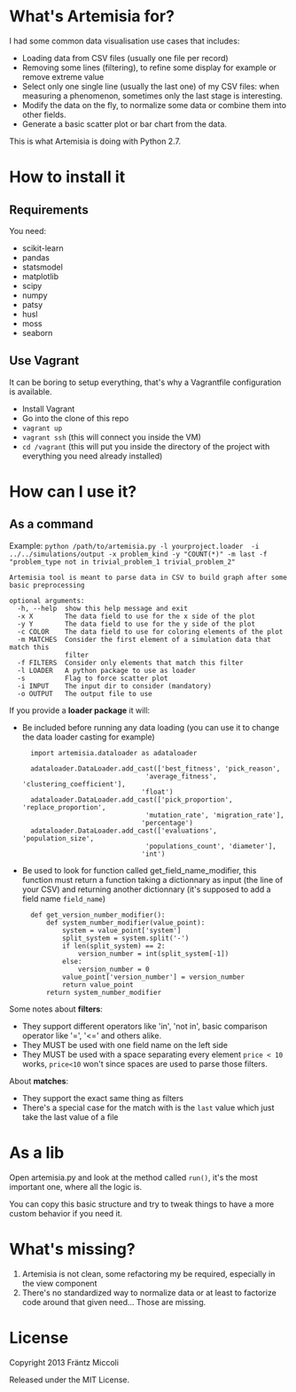 What's Artemisia for?
=====================

I had some common data visualisation use cases that includes:

* Loading data from CSV files (usually one file per record)
* Removing some lines (filtering), to refine some display for example or remove extreme value
* Select only one single line (usually the last one) of my CSV files: when measuring a phenomenon, sometimes only the last stage is interesting.
* Modify the data on the fly, to normalize some data or combine them into other fields.
* Generate a basic scatter plot or bar chart from the data.


This is what Artemisia is doing with Python 2.7.

How to install it
=================

Requirements
------------

You need:
  * scikit-learn
  * pandas
  * statsmodel
  * matplotlib
  * scipy
  * numpy
  * patsy
  * husl
  * moss
  * seaborn
  
Use Vagrant
-----------

It can be boring to setup everything, that's why a Vagrantfile configuration is available.

  * Install Vagrant
  * Go into the clone of this repo
  * `vagrant up`
  * `vagrant ssh` (this will connect you inside the VM)
  * `cd /vagrant` (this will put you inside the directory of the project with everything you need already installed)


How can I use it?
=================

As a command
------------

Example: `python /path/to/artemisia.py -l yourproject.loader  -i ../../simulations/output -x problem_kind -y "COUNT(*)" -m last -f "problem_type not in trivial_problem_1 trivial_problem_2"`

    Artemisia tool is meant to parse data in CSV to build graph after some basic preprocessing

    optional arguments:
      -h, --help  show this help message and exit
      -x X        The data field to use for the x side of the plot
      -y Y        The data field to use for the y side of the plot
      -c COLOR    The data field to use for coloring elements of the plot
      -m MATCHES  Consider the first element of a simulation data that match this
                  filter
      -f FILTERS  Consider only elements that match this filter
      -l LOADER   A python package to use as loader
      -s          Flag to force scatter plot
      -i INPUT    The input dir to consider (mandatory)
      -o OUTPUT   The output file to use

If you provide a **loader package** it will:

* Be included before running any data loading (you can use it to change the data loader casting for example)

        import artemisia.dataloader as adataloader

        adataloader.DataLoader.add_cast(['best_fitness', 'pick_reason',
                                     'average_fitness', 'clustering_coefficient'],
                                    'float')
        adataloader.DataLoader.add_cast(['pick_proportion', 'replace_proportion',
                                     'mutation_rate', 'migration_rate'],
                                    'percentage')
        adataloader.DataLoader.add_cast(['evaluations', 'population_size',
                                     'populations_count', 'diameter'],
                                    'int')


* Be used to look for function called get_field_name_modifier, this function must return a function taking a dictionnary as input (the line of your CSV) and returning another dictionnary (it's supposed to add a field name `field_name`)

        def get_version_number_modifier():
            def system_number_modifier(value_point):
                system = value_point['system']
                split_system = system.split('-')
                if len(split_system) == 2:
                    version_number = int(split_system[-1])
                else:
                    version_number = 0
                value_point['version_number'] = version_number
                return value_point
            return system_number_modifier
            

Some notes about **filters**:

* They support different operators like 'in', 'not in', basic comparison operator like '=', '<=' and others alike.
* They MUST be used with one field name on the left side
* They MUST be used with a space separating every element `price < 10` works, `price<10` won't since spaces are used to parse those filters.

About **matches**:
* They support the exact same thing as filters
* There's a special case for the match with is the `last` value which just take the last value of a file

As a lib
========

Open artemisia.py and look at the method called `run()`, it's the most important one, where all the logic is.

You can copy this basic structure and try to tweak things to have a more custom behavior if you need it.

What's missing?
===============

1. Artemisia is not clean, some refactoring my be required, especially in the view component
2. There's no standardized way to normalize data or at least to factorize code around that given need… Those are missing.

License
=======

Copyright 2013 Fräntz Miccoli

Released under the MIT License.